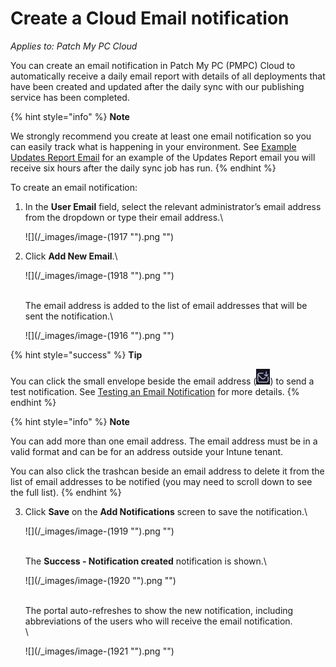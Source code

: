 # Create a Cloud Email notification

_Applies to: Patch My PC Cloud_

You can create an email notification in Patch My PC (PMPC) Cloud to automatically receive a daily email report with details of all deployments that have been created and updated after the daily sync with our publishing service has been completed.

{% hint style="info" %}
**Note**

We strongly recommend you create at least one email notification so you can easily track what is happening in your environment. See [Example Updates Report Email](../../cloud-reference/cloud-email-reference/example-cloud-updates-report-email.md) for an example of the Updates Report email you will receive six hours after the daily sync job has run.
{% endhint %}

To create an email notification:

1.  In the **User Email** field, select the relevant administrator’s email address from the dropdown or type their email address.\\

    !\[]\(/\_images/image-(1917 "").png "")
2.  Click **Add New Email**.\\

    !\[]\(/\_images/image-(1918 "").png "")

    \
    The email address is added to the list of email addresses that will be sent the notification.\\

    !\[]\(/\_images/image-(1916 "").png "")

{% hint style="success" %}
**Tip**

You can click the small envelope beside the email address (![](<../../../.gitbook/assets/image (1900).png>)) to send a test notification. See [Testing an Email Notification](cloud-notifications-reference/test-an-email-notification-in-cloud.md) for more details.
{% endhint %}

{% hint style="info" %}
**Note**

You can add more than one email address. The email address must be in a valid format and can be for an address outside your Intune tenant.

You can also click the trashcan beside an email address to delete it from the list of email addresses to be notified (you may need to scroll down to see the full list).
{% endhint %}

3.  Click **Save** on the **Add Notifications** screen to save the notification.\\

    !\[]\(/\_images/image-(1919 "").png "")

    \
    The **Success - Notification created** notification is shown.\\

    !\[]\(/\_images/image-(1920 "").png "")

    \
    The portal auto-refreshes to show the new notification, including abbreviations of the users who will receive the email notification.\
    \\

    !\[]\(/\_images/image-(1921 "").png "")
